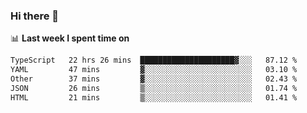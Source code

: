 ### Hi there 👋

<!--
**DBvc/DBvc** is a ✨ _special_ ✨ repository because its `README.md` (this file) appears on your GitHub profile.

Here are some ideas to get you started:

- 🔭 I’m currently working on ...
- 🌱 I’m currently learning ...
- 👯 I’m looking to collaborate on ...
- 🤔 I’m looking for help with ...
- 💬 Ask me about ...
- 📫 How to reach me: ...
- 😄 Pronouns: ...
- ⚡ Fun fact: ...
-->

📊 **Last week I spent time on**
<!--START_SECTION:waka-->

```txt
TypeScript   22 hrs 26 mins  █████████████████████▓░░░   87.12 %
YAML         47 mins         ▓░░░░░░░░░░░░░░░░░░░░░░░░   03.10 %
Other        37 mins         ▓░░░░░░░░░░░░░░░░░░░░░░░░   02.43 %
JSON         26 mins         ▒░░░░░░░░░░░░░░░░░░░░░░░░   01.74 %
HTML         21 mins         ▒░░░░░░░░░░░░░░░░░░░░░░░░   01.41 %
```

<!--END_SECTION:waka-->
